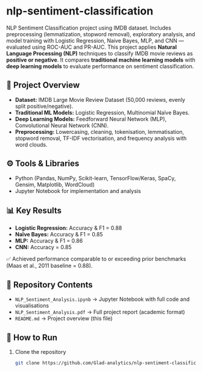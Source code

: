 # nlp-sentiment-classification
NLP Sentiment Classification project using IMDB dataset. Includes preprocessing (lemmatization, stopword removal), exploratory analysis, and model training with Logistic Regression, Naive Bayes, MLP, and CNN — evaluated using ROC-AUC and PR-AUC.
This project applies **Natural Language Processing (NLP)** techniques to classify IMDB movie reviews as **positive or negative**. It compares **traditional machine learning models** with **deep learning models** to evaluate performance on sentiment classification.

## 📌 Project Overview
- **Dataset:** IMDB Large Movie Review Dataset (50,000 reviews, evenly split positive/negative).  
- **Traditional ML Models:** Logistic Regression, Multinomial Naïve Bayes.  
- **Deep Learning Models:** Feedforward Neural Network (MLP), Convolutional Neural Network (CNN).  
- **Preprocessing:** Lowercasing, cleaning, tokenisation, lemmatisation, stopword removal, TF-IDF vectorisation, and frequency analysis with word clouds.  

## ⚙️ Tools & Libraries
- Python (Pandas, NumPy, Scikit-learn, TensorFlow/Keras, SpaCy, Gensim, Matplotlib, WordCloud)  
- Jupyter Notebook for implementation and analysis  

## 📊 Key Results
- **Logistic Regression:** Accuracy & F1 = 0.88  
- **Naïve Bayes:** Accuracy & F1 = 0.85  
- **MLP:** Accuracy & F1 = 0.86  
- **CNN:** Accuracy = 0.85  

✅ Achieved performance comparable to or exceeding prior benchmarks (Maas et al., 2011 baseline = 0.88).  

## 📂 Repository Contents
- `NLP_Sentiment_Analysis.ipynb` → Jupyter Notebook with full code and visualisations  
- `NLP_Sentiment_Analysis.pdf` → Full project report (academic format)  
- `README.md` → Project overview (this file)  

## 🚀 How to Run
1. Clone the repository  
   ```bash
   git clone https://github.com/Glad-analytics/nlp-sentiment-classification.git
